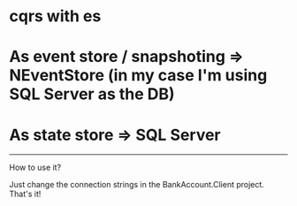 # cqrs with es

# As event store / snapshoting => NEventStore (in my case I'm using SQL Server as the DB)

# As state store => SQL Server

-------------------------------------------------------------------------------------------

How to use it?

Just change the connection strings in the BankAccount.Client project. That's it!
